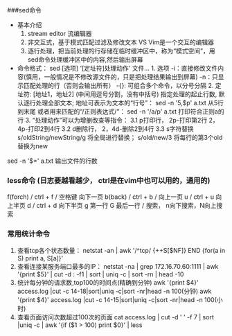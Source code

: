 ###sed命令
- 基本介绍
    1. stream editor 流编辑器
    2. 非交互式，基于模式匹配过滤及修改文本 VS Vim是一个交互的编辑器
    3. 逐行处理，把当前处理的行存储在临时缓冲区中，称为“模式空间”，用sed命令处理缓冲区中的内容,然后输出屏幕
- 命令格式： 
    sed [选项] '[定址符]处理动作' 文件... 
      1. 选项
           -i：直接修改文件内容(慎用，一般情况是不修改源文件的，只是把处理结果输出到屏幕)
           -n：只显示匹配处理的行（否则会输出所有）
           -{}: 可组合多个命令，以分号分隔
      2. 定址符: [地址1，地址2]  (中间用逗号分割，没有中括号)
            指定处理的起止行数, 默认逐行处理全部文本;
            地址可表示为文本的“行号”：  sed -n '5,$p' a.txt 从5行到末尾
            或者用来匹配的“/正则表达式/”： sed -n '/a/p' a.txt 打印符合正则a的行
      3. “处理动作”可以为增删改查等指令： 
           3.1 p打印行， 2p-打印第2行   2，4p-打印2到4行
           3.2 d删除行， 2，4d-删除2到4行
           3.3 s字符替换   s/oldString/newString/g 将全局进行替换； s/old/new/3 将每行的第3个old替换为new
             
 sed -n '$=' a.txt 输出文件的行数
 
### less命令 (日志要越看越少， ctrl是在vim中也可以用的，通用的)
f(forch) / ctrl + f / 空格键   向下一页
b(back) / ctrl + b / 向上一页
u / ctrl + u 向上半页
d / ctrl + d 向下半页
g 第一行
G 最后一行
/ 搜索， n向下搜索，N向上搜索

### 常用统计命令
1. 查看tcp各个状态数量：
        netstat -an | awk '/^tcp/ {++S[$NF]} END {for(a in S) print a, S[a]}'
2. 查看连接某服务端口最多的IP：
        netstat -na | grep 172.16.70.60:1111 | awk '{print $5}' | cut -d : -f1 | sort | uniq -c | sort -rn | head -10
3. 统计每分钟的请求数,top100的时间点(精确到分钟)
        awk '{print $4}' access.log |cut -c 14-18|sort|uniq -c|sort -nr|head -n 100(分钟)
        awk '{print $4}' access.log |cut -c 14-15|sort|uniq -c|sort -nr|head -n 100(小时)
4. 查看页面访问次数超过100次的页面
       cat access.log | cut -d ' ' -f 7 | sort |uniq -c | awk '{if ($1 > 100) print $0}' | less
